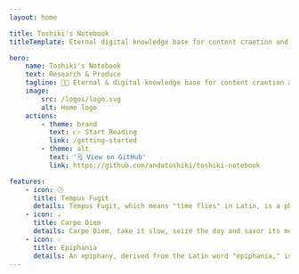```yaml
---
layout: home

title: Toshiki's Notebook
titleTemplate: Eternal digital knowledge base for content craetion and notes management.

hero:
    name: Toshiki's Notebook
    text: Research & Produce
    tagline: 👨‍💻 Eternal & digital knowledge base for content craetion and notes management.
    image:
        src: /logos/logo.svg
        alt: Home logo
    actions:
        - theme: brand
          text: 👉 Start Reading
          link: /getting-started
        - theme: alt
          text: '🗒️ View on GitHub'
          link: https://github.com/andatoshiki/toshiki-notebook

features:
    - icon: 🕒
      title: Tempus Fugit
      details: Tempus Fugit, which means "time flies" in Latin, is a phrase that highlights the fact that every person has the same 24 hours per day to learn. However, this time is never enough to learn everything. That's why recording knowledge for review is essential.
    - icon: ☕
      title: Carpe Diem
      details: Carpe Diem, take it slow, seize the day and savor its moments. Enjoy a cup of coffee while playing blues on a 1980s-style CD player. Turn off the lights, close the curtains, and let the small lamp illuminate the space. The time is yours, relish the day, and unleash the productivity while learning.
    - icon: 💡
      title: Epiphania
      details: An epiphany, derived from the Latin word "epiphania," is a moment of sudden and brilliant realization or insight. These moments of clarity and inspiration are precious and should be treated as such; to ensure that we don't forget these valuable ideas.
---
```


<!-- <script setup>
import { VPTeamMembers } from 'vitepress/theme'

const khanacademySVG = {
  svg: '<svg role="img" viewBox="0 0 24 24" xmlns="http://www.w3.org/2000/svg"><title>Khan Academy</title><path d="M21.724 4.973L13.418.328a3.214 3.214 0 0 0-2.828 0L2.276 4.973A3.05 3.05 0 0 0 .862 7.371v9.256a3.05 3.05 0 0 0 1.414 2.4l8.306 4.645a3.214 3.214 0 0 0 2.828 0l8.314-4.645a3.05 3.05 0 0 0 1.414-2.4V7.373a3.05 3.05 0 0 0-1.414-2.4zM12 4.921a2.571 2.571 0 1 1 .001 5.143A2.571 2.571 0 0 1 12 4.92zm3.094 13.627a9.119 9.119 0 0 1-3.103.549 8.972 8.972 0 0 1-3.076-.55 8.493 8.493 0 0 1-5.486-7.987v-.857c4.646.017 8.074 3.823 8.074 8.51v.198h.926v-.197c0-4.688 3.445-8.51 8.056-8.51.026.29.043.582.086.856a8.502 8.502 0 0 1-5.477 7.988z"/></svg>'
}

const members = [
  {
    avatar: "/logos/khancademy.svg",
    name: "Khan Academy",
    title: "Khan Academy is a non-profit educational organization that provides free online learning resources.",
    links: [
      { icon: "github", link: "https://github.com/Khan" },
      { icon: khanacademySVG, link: "https://khanacademy.org" }
    ],
  },
    {
    avatar: "/logos/khancademy.svg",
    name: "Khan Academy",
    title: "Khan Academy is a non-profit educational organization that provides free online learning resources.",
    links: [
      { icon: "github", link: "https://github.com/Khan" },
      { icon: khanacademySVG, link: "https://khanacademy.org" }
    ],
  },
    {
    avatar: "/logos/khancademy.svg",
    name: "Khan Academy",
    title: "Khan Academy is a non-profit educational organization that provides free online learning resources.",
    links: [
      { icon: "github", link: "https://github.com/Khan" },
      { icon: khanacademySVG, link: "https://khanacademy.org" }
    ],
  },
    {
    avatar: "/logos/khancademy.svg",
    name: "Khan Academy",
    title: "Khan Academy is a non-profit educational organization that provides free online learning resources.",
    links: [
      { icon: "github", link: "https://github.com/Khan" },
      { icon: khanacademySVG, link: "https://khanacademy.org" }
    ],
  },
  {
    avatar: "https://avatars.githubusercontent.com/u/5837277?v=4",
    name: "Knut Sveidqvist",
    title: "Creator",
    links: [{ icon: "github", link: "https://github.com/knsv" }],
  },
];
</script>

<div class="vp-doc" >
  <h2 id="meet-the-team"> 👀 My Learning Platforms </h2>
  <VPTeamMembers size="small" :members="members" />
</div>

<style>
  .image-container .image-src {
    margin: 1rem auto;
    /* max-width: 100%;
    width: 100%; */
}

  .dark .image-src{
    filter: invert(1) hue-rotate(217deg)  contrast(0.72);
  }

  .vp-doc {
    align-items: center;
    flex-direction: column;
    display: flex;
    margin: 1.5rem;
  }

  .vp-doc h2 {
    margin: 48px 0 16px;
    border-top: 1px solid var(--vp-c-divider-light);
    padding-top: 24px;
    letter-spacing: -.02em;
    line-height: 32px;
    font-size: 24px;
}
</style> -->
